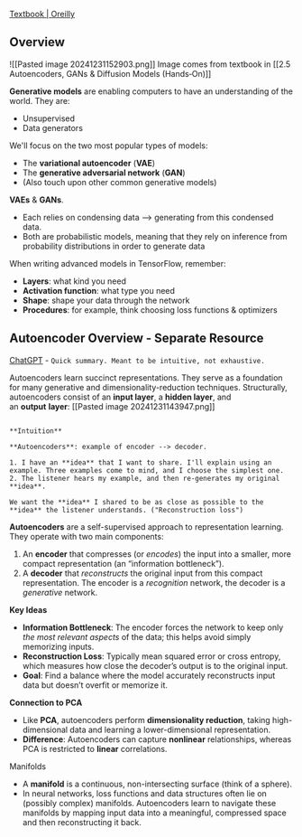 

[Textbook | Oreilly](https://learning.oreilly.com/library/view/hands-on-artificial-intelligence/9781788991063/719394b6-6058-4ac6-89f3-c2ec26563e7a.xhtml)

## Overview

![[Pasted image 20241231152903.png]]
Image comes from textbook in [[2.5 Autoencoders, GANs & Diffusion Models (Hands‑On)]]


**Generative models** are enabling computers to have an understanding of the world. They are:
- Unsupervised
- Data generators

We'll focus on the two most popular types of models:
- The **variational autoencoder** (**VAE**)
- The **generative adversarial network** (**GAN**)
- (Also touch upon other common generative models)

**VAEs** & **GANs**. 
- Each relies on condensing data --> generating from this condensed data.
- Both are probabilistic models, meaning that they rely on inference from probability distributions in order to generate data

When writing advanced models in TensorFlow, remember:
- **Layers**: what kind you need
- **Activation function**: what type you need
- **Shape**: shape your data through the network
- **Procedures**: for example, think choosing loss functions & optimizers




## Autoencoder Overview - Separate Resource

[ChatGPT](https://chatgpt.com/share/67dee1a1-8600-8000-88c7-ffce728e06cf) - `Quick summary. Meant to be intuitive, not exhaustive.`

Autoencoders learn succinct representations. They serve as a foundation for many generative and dimensionality-reduction techniques.
Structurally, autoencoders consist of an **input layer**, a **hidden layer**, and an **output** **layer**: [[Pasted image 20241231143947.png]]

```ad-sam

**Intuition**

**Autoencoders**: example of encoder --> decoder.

1. I have an **idea** that I want to share. I'll explain using an example. Three examples come to mind, and I choose the simplest one.
2. The listener hears my example, and then re-generates my original **idea**.

We want the **idea** I shared to be as close as possible to the **idea** the listener understands. ("Reconstruction loss")

```

**Autoencoders** are a self-supervised approach to representation learning. They operate with two main components:
1. An **encoder** that compresses (or *encodes*) the input into a smaller, more compact representation (an “information bottleneck”).
2. A **decoder** that *reconstructs* the original input from this compact representation.
The encoder is a *recognition* network, the decoder is a *generative* network.

**Key Ideas**
- **Information Bottleneck**: The encoder forces the network to keep only *the most relevant aspects* of the data; this helps avoid simply memorizing inputs.
- **Reconstruction Loss**: Typically mean squared error or cross entropy, which measures how close the decoder’s output is to the original input.
- **Goal**: Find a balance where the model accurately reconstructs input data but doesn’t overfit or memorize it.

**Connection to PCA**
- Like **PCA**, autoencoders perform **dimensionality reduction**, taking high-dimensional data and learning a lower-dimensional representation.
- **Difference**: Autoencoders can capture **nonlinear** relationships, whereas PCA is restricted to **linear** correlations.

Manifolds
- A **manifold** is a continuous, non-intersecting surface (think of a sphere).
- In neural networks, loss functions and data structures often lie on (possibly complex) manifolds. Autoencoders learn to navigate these manifolds by mapping input data into a meaningful, compressed space and then reconstructing it back.